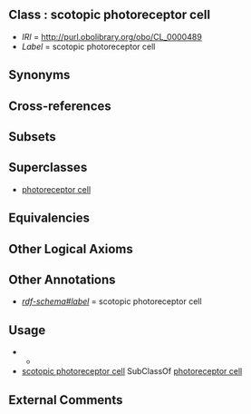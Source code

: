 
## Class : scotopic photoreceptor cell

 * *IRI* = http://purl.obolibrary.org/obo/CL_0000489
 * *Label* = scotopic photoreceptor cell

## Synonyms


## Cross-references


## Subsets


## Superclasses

 * [photoreceptor cell](../../CL/10/CL_0000210.md)

## Equivalencies


## Other Logical Axioms


## Other Annotations

 * *[rdf-schema#label](../../el/rdf-schema#label.md)* = scotopic photoreceptor cell

## Usage

 * -
 * [scotopic photoreceptor cell](../../CL/89/CL_0000489.md) SubClassOf [photoreceptor cell](../../CL/10/CL_0000210.md)

## External Comments

